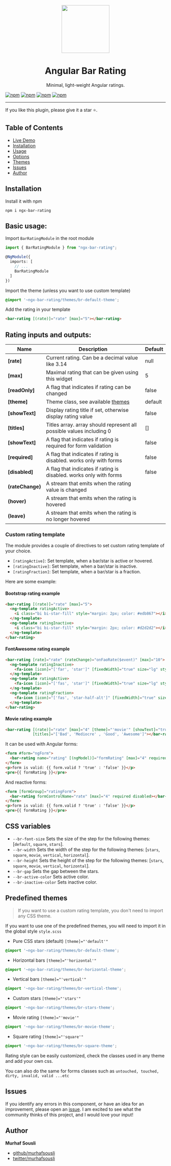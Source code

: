 <p align="center">
  <img height="150px" width="150px" style="text-align: center;" src="https://cdn.rawgit.com/MurhafSousli/ngx-bar-rating/af32c04d/assets/logo.svg">
  <h1 align="center">Angular Bar Rating</h1>
  <p align="center">Minimal, light-weight Angular ratings.</p>
</p>

[![npm](https://img.shields.io/badge/demo-online-ed1c46.svg)](https://murhafsousli.github.io/ngx-bar-rating)
[![npm](https://img.shields.io/badge/stackblitz-online-orange.svg)](https://stackblitz.com/edit/ngx-bar-rating)
[![npm](https://img.shields.io/npm/v/ngx-bar-rating.svg)](https://www.npmjs.com/package/ngx-bar-rating)
[![npm](https://img.shields.io/npm/l/express.svg?maxAge=2592000)](/LICENSE)

___

If you like this plugin, please give it a star ⭐.

## Table of Contents

- [Live Demo](https://MurhafSousli.github.io/ngx-bar-rating)
- [Installation](#installation)
- [Usage](#usage)
- [Options](#options)
- [Themes](#themes)
- [Issues](#issues)
- [Author](#author)

<a name="installation"/>

## Installation

Install it with npm

`npm i ngx-bar-rating`


<a name="usage"/>

## Basic usage:

Import `BarRatingModule` in the root module

```ts
import { BarRatingModule } from "ngx-bar-rating";

@NgModule({
  imports: [
    // ...
    BarRatingModule
  ]
})
```

Import the theme (unless you want to use custom template)

```scss
@import '~ngx-bar-rating/themes/br-default-theme';
```

Add the rating in your template

```html
<bar-rating [(rate)]="rate" [max]="5"></bar-rating>
```

<a name="options"/>

## Rating inputs and outputs:

| Name             | Description                                                          | Default |
|------------------|----------------------------------------------------------------------|---------|
| **[rate]**       | Current rating. Can be a decimal value like 3.14                     | null    |
| **[max]**        | Maximal rating that can be given using this widget                   | 5       |
| **[readOnly]**   | A flag that indicates if rating can be changed                       | false   |
| **[theme]**      | Theme class, see available [themes](#themes)                         | default |
| **[showText]**   | Display rating title if set, otherwise display rating value          | false   |
| **[titles]**     | Titles array. array should represent all possible values including 0 | []      |
| **[showText]**   | A flag that indicates if rating is required for form validation      | false   |
| **[required]**   | A flag that indicates if rating is disabled. works only with forms   | false   |
| **[disabled]**   | A flag that indicates if rating is disabled. works only with forms   | false   |
| **(rateChange)** | A stream that emits when the rating value is changed                 |         |
| **(hover)**      | A stream that emits when the rating is hovered                       |         |
| **(leave)**      | A stream that emits when the rating is no longer hovered             |         |

### Custom rating template

The module provides a couple of directives to set custom rating template of your choice.

- `[ratingActive]`: Set template, when a bar/star is active or hovered.
- `[ratingInactive]`: Set template, when a bar/star is inactive.
- `[ratingFraction]`: Set template, when a bar/star is a fraction.

Here are some example:

#### Bootstrap rating example

```html
<bar-rating [(rate)]="rate" [max]="5">
  <ng-template ratingActive>
    <i class="bi bi-star-fill" style="margin: 2px; color: #edb867"></i>
  </ng-template>
  <ng-template ratingInactive>
    <i class="bi bi-star-fill" style="margin: 2px; color: #d2d2d2"></i>
  </ng-template>
</bar-rating>
```

#### FontAwesome rating example

```html
<bar-rating [rate]="rate" (rateChange)="onFaoRate($event)" [max]="10">
  <ng-template ratingInactive>
    <fa-icon [icon]="['far', 'star']" [fixedWidth]="true" size="lg" style="color: #d2d2d2"></fa-icon>
  </ng-template>
  <ng-template ratingActive>
    <fa-icon [icon]="['fas', 'star']" [fixedWidth]="true" size="lg" style="color: #50e3c2"></fa-icon>
  </ng-template>
  <ng-template ratingFraction>
    <fa-icon [icon]="['fas', 'star-half-alt']" [fixedWidth]="true" size="lg" style="color: #50e3c2"></fa-icon>
  </ng-template>
</bar-rating>
```

#### Movie rating example

```html
<bar-rating [(rate)]="rate" [max]="4" [theme]="'movie'" [showText]="true"
            [titles]="['Bad', 'Mediocre' , 'Good', 'Awesome']"></bar-rating>
```

It can be used with Angular forms:

```html
<form #form="ngForm">
  <bar-rating name="rating" [(ngModel)]="formRating" [max]="4" required disabled></bar-rating>
</form>
<p>form is valid: {{ form.valid ? 'true' : 'false' }}</p>
<pre>{{ formRating }}</pre>
```

And reactive forms:

```html
<form [formGroup]="ratingForm">
  <bar-rating formControlName="rate" [max]="4" required disabled></bar-rating>
</form>
<p>form is valid: {{ form.valid ? 'true' : 'false' }}</p>
<pre>{{ formRating }}</pre>
```

## CSS variables

- `--br-font-size` Sets the size of the step for the following themes: [`default`, `square`, `stars`].
- `--br-width` Sets the width of the step for the following themes: [`stars`, `square`, `movie`, `vertical`, `horizontal`].
- `--br-height` Sets the height of the step for the following themes: [`stars`, `square`, `movie`, `vertical`, `horizontal`].
- `--br-gap` Sets the gap between the stars.
- `--br-active-color` Sets active color.
- `--br-inactive-color` Sets inactive color.

<a name="themes"/>

## Predefined themes

> If you want to use a custom rating template, you don't need to import any CSS theme.

If you want to use one of the predefined themes, you will need to import it in the global style `style.scss`

- Pure CSS stars (default) `[theme]="'default'"`

```css
@import '~ngx-bar-rating/themes/br-default-theme';
```

- Horizontal bars `[theme]="'horizontal'"`

```css
@import '~ngx-bar-rating/themes/br-horizontal-theme';
```

- Vertical bars `[theme]="'vertical'"`

```css
@import '~ngx-bar-rating/themes/br-vertical-theme';
```

- Custom stars `[theme]="'stars'"`

```css
@import '~ngx-bar-rating/themes/br-stars-theme';
```

- Movie rating `[theme]="'movie'"`

```css
@import '~ngx-bar-rating/themes/br-movie-theme';
```

- Square rating `[theme]="'square'"`

```css
@import '~ngx-bar-rating/themes/br-square-theme';
```

Rating style can be easily customized, check the classes used in any theme and add your own css.

You can also do the same for forms classes such as `untouched, touched, dirty, invalid, valid ...etc`

## Issues

If you identify any errors in this component, or have an idea for an improvement, please open
an [issue](https://github.com/MurhafSousli/ngx-bar-rating/issues). I am excited to see what the community thinks of this
project, and I would love your input!

## Author

**Murhaf Sousli**

- [github/murhafsousli](https://github.com/MurhafSousli)
- [twitter/murhafsousli](https://twitter.com/MurhafSousli)

